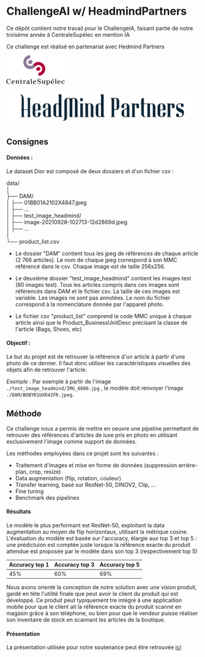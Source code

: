 # ChallengeAI w/ HeadmindPartners
Ce dépôt contient notre travail pour le ChallengeIA, faisant partie de notre troisème année à CentraleSupélec en mention IA

Ce challenge est réalisé en partenariat avec Hedmind Partners

![CS](./param/CS.png)

![Headmind](./param/headmind.jpg)

## Consignes
#### Données :

Le dataset Dior est composé de deux dossiers et d'un fichier csv : 

data/<br />
│<br />
├── DAM/<br />
│   ├── 01BB01A2102X4847.jpeg<br />
│   ├── ...<br />
│
├── test_image_headmind/<br />
│   ├── image-20210928-102713-12d2869d.jpeg<br />
│   ├── ...<br />
│<br />
└── product_list.csv<br />

- Le dossier "DAM" contient tous les jpeg de références de chaque article (2 766 articles). Le nom de chaque jpeg correspond à son MMC référencé dans le csv. Chaque image est de taille 256x256.

- Le deuxième dossier "test_image_headmind" contient les images test (80 images test). Tous les articles compris dans ces images sont référencés dans DAM et le fichier csv. La taille de ces images est variable. Les images ne sont pas annotées. Le nom du fichier correspond à la nomenclature donnée par l'appareil photo.

- Le fichier csv "product_list" comprend le code MMC unique à chaque article ainsi que le Product_BusinessUnitDesc précisant la classe de l'article (Bags, Shoes, etc)
 
 
#### Objectif :

Le but du projet est de retrouver la référence d'un article à partir d'une photo de ce dernier. Il faut donc utiliser les caractéristiques visuelles des objets afin de retrouver l'article.
 
*Exemple* : Par exemple à partir de l'image `./test_image_headmind/IMG_6880.jpg` , le modèle doit renvoyer l'image `./DAM/BOBYR1UXR42FR.jpeg`.

## Méthode

Ce challenge nous a permis de mettre en oeuvre une pipeline permettant de retrouver des références d'articles de luxe pris en photo en utilisant exclusivement l'image comme support de données.

Les méthodes employées dans ce projet sont les suivantes :

- Traitement d'images et mise en forme de données (suppression arrière-plan, crop, resize)
- Data augmentation (flip, rotation, couleur)
- Transfer learning, basé sur ResNet-50, DINOV2, Clip, ...
- Fine tuning
- Benchmark des pipelines

#### Résultats
Le modèle le plus performant est ResNet-50, exploitant la data augmentation au moyen de flip horizontaux, utilisant la métrique cosine. 
L'évaluation du modèle est basée sur l'accuracy, élargie aux top 3 et top 5 : une prédictuion est comptée juste lorsque la référence exacte du produit attendue est proposée par le modèle dans son top 3 (respectivement top 5)


| Accuracy top 1 | Accuracy top 3 | Accuracy top 5 |
|----------------|---|---|
| 45%              | 60% | 69% |

Nous avons orienté la conception de notre solution avec une vision produit, gardé en tête l'utilité finale que peut avoir le client du produit qui est développé. Ce produit peut typiquement tre intégré à une applicaition mobile pour que le client ait la référence exacte du produit scanné en magasin grâce à son téléphone, ou bien pour que le vendeur puisse réaliser son inventaire de stock en scannant les articles de la boutique.

#### Présentation
La présentation utilisée pour notre soutenance peut être retrouvée [ici](/param.Soutenance_HeadMindPartners.pdf)

 
